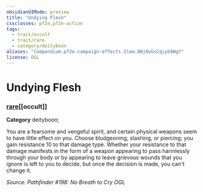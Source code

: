 ```yaml
---
obsidianUIMode: preview
title: "Undying Flesh"
cssclasses: pf2e,pf2e-action
tags:
  - trait/occult
  - trait/rare
  - category/deityboon
aliases: "Compendium.pf2e.campaign-effects.Item.8Nj0vGsCqiyb9WgY"
license: OGL
---
```

# Undying Flesh

### [rare](rare "Rare Rarity Trait")[[occult]]

**Category** deityboon; 




You are a fearsome and vengeful spirit, and certain physical weapons seem to have little effect on you. Choose bludgeoning, slashing, or piercing; you gain resistance 10 to that damage type. Whether your resistance to that damage manifests in the form of a weapon appearing to pass harmlessly through your body or by appearing to leave grievous wounds that you ignore is left to you to decide, but once the decision is made, you can't change it.

*Source: Pathfinder #198: No Breath to Cry*
*OGL*